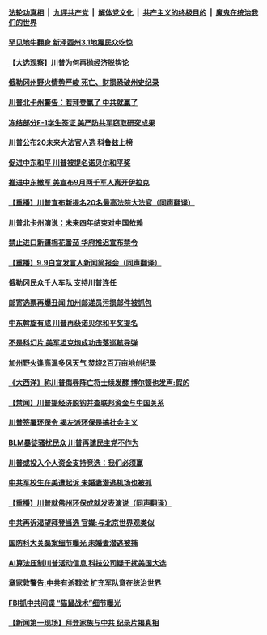 

####  [法轮功真相](../../../../basic/blob/master/README.md?t=09101302) &nbsp;|&nbsp; [九评共产党](../../../../9ping.md/blob/master/README.md?t=09101302) &nbsp;|&nbsp; [解体党文化](../../../../jtdwh.md/blob/master/README.md?t=09101302)  &nbsp;|&nbsp; [共产主义的终极目的](../../../../gczydzjmd.md/blob/master/README.md?t=09101302) &nbsp;|&nbsp; [魔鬼在统治我们的世界](../../../../mgztzwmdsj.md/blob/master/README.md?t=09101302) 

#### [罕见地牛翻身 新泽西州3.1地震民众吃惊](../pages/prog203/a102937408.md?t=09101302) 

#### [【大选观察】川普为何再抛经济脱钩论](../pages/prog203/a102937368.md?t=09101302) 

#### [俄勒冈州野火情势严峻 死亡、财损恐破州史纪录](../pages/prog203/a102937304.md?t=09101302) 

#### [川普北卡州警告：若拜登赢了 中共就赢了](../pages/prog203/a102937290.md?t=09101302) 

#### [冻结部分F-1学生签证 美严防共军窃取研究成果](../pages/prog203/a102937161.md?t=09101302) 

#### [川普公布20未来大法官人选 科鲁兹上榜](../pages/prog203/a102937208.md?t=09101302) 

#### [促进中东和平 川普被提名诺贝尔和平奖](../pages/prog203/a102937184.md?t=09101302) 

#### [推进中东撤军 美宣布9月两千军人离开伊拉克](../pages/prog203/a102937138.md?t=09101302) 

#### [【重播】川普宣布新提名20名最高法院大法官（同声翻译）](../pages/prog203/a102937096.md?t=09101302) 

#### [川普北卡州演说：未来四年结束对中国依赖](../pages/prog203/a102937032.md?t=09101302) 

#### [禁止进口新疆棉花番茄 华府推迟宣布禁令](../pages/prog203/a102936994.md?t=09101302) 

#### [【重播】9.9白宫发言人新闻简报会（同声翻译）](../pages/prog203/a102937004.md?t=09101302) 

#### [俄勒冈民众千人车队 支持川普连任](../pages/prog203/a102936992.md?t=09101302) 

#### [邮寄选票再爆丑闻 加州邮递员污损邮件被抓包](../pages/prog203/a102936840.md?t=09101302) 

#### [中东斡旋有成 川普再获诺贝尔和平奖提名](../pages/prog203/a102936890.md?t=09101302) 

#### [不是科幻片 美军坦克炮成功击落巡航导弹](../pages/prog203/a102936594.md?t=09101302) 

#### [加州野火逢高温多风天气 焚烧2百万亩地创纪录](../pages/prog203/a102936498.md?t=09101302) 

#### [《大西洋》称川普侮辱阵亡将士续发酵 博尔顿也发声:假的](../pages/prog203/a102936479.md?t=09101302) 

#### [【禁闻】川普提经济脱钩并查联邦资金与中国关系](../pages/prog203/a102936393.md?t=09101302) 

#### [川普签署环保令 揭左派环保是搞社会主义](../pages/prog203/a102936384.md?t=09101302) 

#### [BLM暴徒骚扰民众 川普再谴民主党不作为](../pages/prog203/a102936356.md?t=09101302) 

#### [川普或投入个人资金支持竞选：我们必须赢](../pages/prog203/a102936338.md?t=09101302) 

#### [中共军校生在美遭起诉 未婚妻潜逃机场也被抓](../pages/prog203/a102936295.md?t=09101302) 

#### [【重播】川普就佛州环保成就发表演说（同声翻译）](../pages/prog203/a102936285.md?t=09101302) 

#### [中共再诉渴望拜登当选 官媒:与北京世界观类似](../pages/prog203/a102936278.md?t=09101302) 

#### [国防科大关磊案细节曝光 未婚妻潜逃被捕](../pages/prog203/a102936217.md?t=09101302) 

#### [AI算法压制川普活动信息 科技公司疑干扰美国大选](../pages/prog203/a102936133.md?t=09101302) 

#### [章家敦警告:中共有杀戮欲 扩充军队意在统治世界](../pages/prog203/a102936126.md?t=09101302) 

#### [FBI抓中共间谍 “猫鼠战术”细节曝光](../pages/prog203/a102935951.md?t=09101302) 

#### [【新闻第一现场】拜登家族与中共 纪录片揭真相](../pages/prog203/a102935925.md?t=09101302) 

